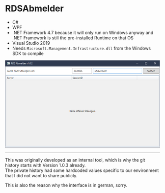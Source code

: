 # RDSAbmelder

- C#
- WPF
- .NET Framework 4.7 because it will only run on Windows anyway and .NET Framework is still the pre-installed Runtime on that OS
- Visual Studio 2019
- Needs `Microsoft.Management.Infrastructure.dll` from the Windows SDK to compile


![Screenshot](Screenshot.png?raw=true "Screenshot")


---

This was originally developed as an internal tool, which is why the git history starts with Version 1.0.3 already.  
The private history had some hardcoded values specific to our environment that I did not want to share publicly.

This is also the reason why the interface is in german, sorry.
